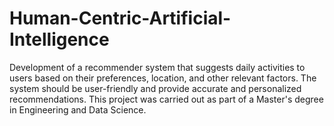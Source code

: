 # Human-Centric-Artificial-Intelligence
Development of a recommender  system that suggests daily activities to users based on  their preferences, location, and other relevant factors.  The system should be user-friendly and provide accurate  and personalized recommendations. This project was carried out as part of a Master's degree in Engineering and Data Science.
